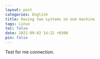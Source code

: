 ```yaml
---
layout: post
categories: English
title: Having two systems on one machine
tags: Linux
toc: false
date: 2022-09-02 14:22 +0300
pin: false
---
```


Test for me connection.
